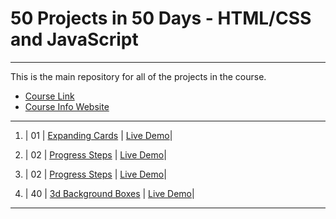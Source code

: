 # 50 Projects in 50 Days - HTML/CSS and JavaScript

---

This is the main repository for all of the projects in the course.

- [Course Link](https://www.udemy.com/course/50-projects-50-days)
- [Course Info Website](https://50projects50days.com)

---

1. | 01 | [Expanding Cards](https://github.com/Dmitriy811/MyProjects/tree/master/1.%20expanding-cards) | [Live Demo](https://50projects50days.com/projects/expanding-cards/)|
2. | 02 | [Progress Steps](https://github.com/Dmitriy811/MyProjects/tree/master/2.%20progress-steps) | [Live Demo](https://50projects50days.com/projects/expanding-cards/)|
3. | 02 | [Progress Steps](https://github.com/Dmitriy811/MyProjects/tree/master/3.%rotating-nav-animation) | [Live Demo](https://50projects50days.com/projects/expanding-cards/)|

4. | 40 | [3d Background Boxes](https://github.com/Dmitriy811/MyProjects/tree/master/40.%203d-boxes-background) | [Live Demo](https://50projects50days.com/projects/3d-background-boxes/)|

---
